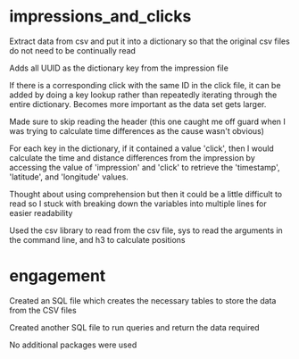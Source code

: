 # impressions_and_clicks

Extract data from csv and put it into a dictionary so that the original csv files do not need to be continually read

Adds all UUID as the dictionary key from the impression file

If there is a corresponding click with the same ID in the click file, it can be added by doing a key lookup rather than repeatedly iterating through the entire dictionary. Becomes more important as the data set gets larger.

Made sure to skip reading the header (this one caught me off guard when I was trying to calculate time differences as the cause wasn't obvious)

For each key in the dictionary, if it contained a value 'click', then I would calculate the time and distance differences from the impression by accessing the value of 'impression' and 'click' to retrieve the 'timestamp', 'latitude', and 'longitude' values.

Thought about using comprehension but then it could be a little difficult to read so I stuck with breaking down the variables into multiple lines for easier readability

Used the csv library to read from the csv file, sys to read the arguments in the command line, and h3 to calculate positions

# engagement

Created an SQL file which creates the necessary tables to store the data from the CSV files

Created another SQL file to run queries and return the data required

No additional packages were used